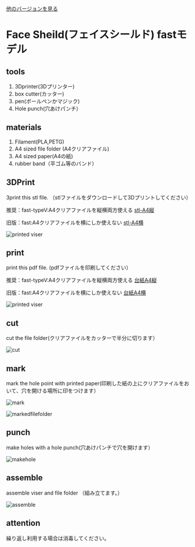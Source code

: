[他のバージョンを見る](https://github.com/doyodoyo/facesheild)

# Face Sheild(フェイスシールド) fastモデル

## tools
1. 3Dprinter(3Dプリンター)
2. box cutter(カッター)
3. pen(ボールペンかマジック)
4. Hole punch(穴あけパンチ）

## materials
1. Filament(PLA,PETG)
2. A4 sized file folder (A4クリアファイル)
3. A4 sized paper(A4の紙)
4. rubber band（平ゴム等のバンド）

## 3DPrint
3print this stl file. （stlファイルをダウンロードして3Dプリントしてください）

推奨：fast-typeV:A4クリアファイルを縦横両方使える
[stl-A4縦](fast-typeV.stl)

旧版：fast:A4クリアファイルを横にしか使えない
[stl-A4横](fast.stl)

![printed viser](../images/ver2-2.jpeg)


## print
print this pdf file. (pdfファイルを印刷してください）

推奨：fast-typeV:A4クリアファイルを縦横両方使える
[台紙A4縦](hole-fast-typeV.pdf)

旧版：fast:A4クリアファイルを横にしか使えない
[台紙A4横](hole-fast.pdf)

![printed viser](../images/ver2-3.jpeg)

## cut
cut the file folder(クリアファイルをカッターで半分に切ります）

![cut](../images/3.jpeg)

## mark
mark the hole point with printed paper(印刷した紙の上にクリアファイルをおいて、穴を開ける場所に印をつけます）

![mark](../images/4.jpeg)


![markedfilefolder](../images/5.jpeg)

## punch
make holes with a hole punch(穴あけパンチで穴を開けます）

![makehole](../images/6.jpeg)

## assemble
assemble viser and file folder （組み立てます。）

![assemble](../images/ver2-1.jpeg)

## attention
繰り返し利用する場合は消毒してください。


